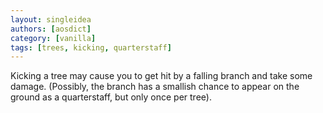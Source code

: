 ```yaml
---
layout: singleidea
authors: [aosdict]
category: [vanilla]
tags: [trees, kicking, quarterstaff]
---
```

Kicking a tree may cause you to get hit by a falling branch and take some damage. (Possibly, the branch has a smallish chance to appear on the ground as a quarterstaff, but only once per tree).
